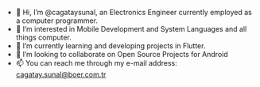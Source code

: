 - 👋 Hi, I’m @cagataysunal, an Electronics Engineer currently employed as a computer programmer.
- 👀 I’m interested in Mobile Development and System Languages and all things computer.
- 🌱 I’m currently learning and developing projects in Flutter.
- 💞️ I’m looking to collaborate on Open Source Projects for Android
- 📫 You can reach me through my e-mail address: cagatay.sunal@boer.com.tr

<!---
cagataysunal/cagataysunal is a ✨ special ✨ repository because its `README.md` (this file) appears on your GitHub profile.
You can click the Preview link to take a look at your changes.
--->

